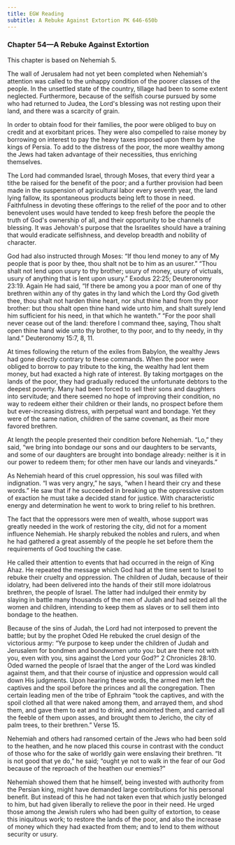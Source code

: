 ```yaml
---
title: EGW Reading
subtitle: A Rebuke Against Extortion PK 646-650b
---
```


### Chapter 54—A Rebuke Against Extortion

This chapter is based on Nehemiah 5.

The wall of Jerusalem had not yet been completed when Nehemiah's attention was called to the unhappy condition of the poorer classes of the people. In the unsettled state of the country, tillage had been to some extent neglected. Furthermore, because of the selfish course pursued by some who had returned to Judea, the Lord's blessing was not resting upon their land, and there was a scarcity of grain.

In order to obtain food for their families, the poor were obliged to buy on credit and at exorbitant prices. They were also compelled to raise money by borrowing on interest to pay the heavy taxes imposed upon them by the kings of Persia. To add to the distress of the poor, the more wealthy among the Jews had taken advantage of their necessities, thus enriching themselves.

The Lord had commanded Israel, through Moses, that every third year a tithe be raised for the benefit of the poor; and a further provision had been made in the suspension of agricultural labor every seventh year, the land lying fallow, its spontaneous products being left to those in need. Faithfulness in devoting these offerings to the relief of the poor and to other benevolent uses would have tended to keep fresh before the people the truth of God's ownership of all, and their opportunity to be channels of blessing. It was Jehovah's purpose that the Israelites should have a training that would eradicate selfishness, and develop breadth and nobility of character.

God had also instructed through Moses: “If thou lend money to any of My people that is poor by thee, thou shalt not be to him as an usurer.” “Thou shalt not lend upon usury to thy brother; usury of money, usury of victuals, usury of anything that is lent upon usury.” Exodus 22:25; Deuteronomy 23:19. Again He had said, “If there be among you a poor man of one of thy brethren within any of thy gates in thy land which the Lord thy God giveth thee, thou shalt not harden thine heart, nor shut thine hand from thy poor brother: but thou shalt open thine hand wide unto him, and shalt surely lend him sufficient for his need, in that which he wanteth.” “For the poor shall never cease out of the land: therefore I command thee, saying, Thou shalt open thine hand wide unto thy brother, to thy poor, and to thy needy, in thy land.” Deuteronomy 15:7, 8, 11.

At times following the return of the exiles from Babylon, the wealthy Jews had gone directly contrary to these commands. When the poor were obliged to borrow to pay tribute to the king, the wealthy had lent them money, but had exacted a high rate of interest. By taking mortgages on the lands of the poor, they had gradually reduced the unfortunate debtors to the deepest poverty. Many had been forced to sell their sons and daughters into servitude; and there seemed no hope of improving their condition, no way to redeem either their children or their lands, no prospect before them but ever-increasing distress, with perpetual want and bondage. Yet they were of the same nation, children of the same covenant, as their more favored brethren.

At length the people presented their condition before Nehemiah. “Lo,” they said, “we bring into bondage our sons and our daughters to be servants, and some of our daughters are brought into bondage already: neither is it in our power to redeem them; for other men have our lands and vineyards.”

As Nehemiah heard of this cruel oppression, his soul was filled with indignation. “I was very angry,” he says, “when I heard their cry and these words.” He saw that if he succeeded in breaking up the oppressive custom of exaction he must take a decided stand for justice. With characteristic energy and determination he went to work to bring relief to his brethren.

The fact that the oppressors were men of wealth, whose support was greatly needed in the work of restoring the city, did not for a moment influence Nehemiah. He sharply rebuked the nobles and rulers, and when he had gathered a great assembly of the people he set before them the requirements of God touching the case.

He called their attention to events that had occurred in the reign of King Ahaz. He repeated the message which God had at the time sent to Israel to rebuke their cruelty and oppression. The children of Judah, because of their idolatry, had been delivered into the hands of their still more idolatrous brethren, the people of Israel. The latter had indulged their enmity by slaying in battle many thousands of the men of Judah and had seized all the women and children, intending to keep them as slaves or to sell them into bondage to the heathen.

Because of the sins of Judah, the Lord had not interposed to prevent the battle; but by the prophet Oded He rebuked the cruel design of the victorious army: “Ye purpose to keep under the children of Judah and Jerusalem for bondmen and bondwomen unto you: but are there not with you, even with you, sins against the Lord your God?” 2 Chronicles 28:10. Oded warned the people of Israel that the anger of the Lord was kindled against them, and that their course of injustice and oppression would call down His judgments. Upon hearing these words, the armed men left the captives and the spoil before the princes and all the congregation. Then certain leading men of the tribe of Ephraim “took the captives, and with the spoil clothed all that were naked among them, and arrayed them, and shod them, and gave them to eat and to drink, and anointed them, and carried all the feeble of them upon asses, and brought them to Jericho, the city of palm trees, to their brethren.” Verse 15.

Nehemiah and others had ransomed certain of the Jews who had been sold to the heathen, and he now placed this course in contrast with the conduct of those who for the sake of worldly gain were enslaving their brethren. “It is not good that ye do,” he said; “ought ye not to walk in the fear of our God because of the reproach of the heathen our enemies?”

Nehemiah showed them that he himself, being invested with authority from the Persian king, might have demanded large contributions for his personal benefit. But instead of this he had not taken even that which justly belonged to him, but had given liberally to relieve the poor in their need. He urged those among the Jewish rulers who had been guilty of extortion, to cease this iniquitous work; to restore the lands of the poor, and also the increase of money which they had exacted from them; and to lend to them without security or usury.